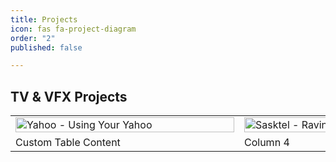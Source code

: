 ```yaml
---
title: Projects
icon: fas fa-project-diagram
order: "2"
published: false

---
```

<style>
.image {
    position: relative;
    width: 350px;
}

.image__img {
    display: block;
    width: 100%;
}

.image__overlay {
    position: absolute;
    top: 0;
    left: 0;
    width: 100%;
    height: 100%;
    background: rgba(0, 0, 0, 0.6);
    color: #ffffff;
    font-family: 'Quicksand', sans-serif;
    display: flex;
    flex-direction: column;
    align-items: center;
    justify-content: center;
    opacity: 0;
    transition: opacity 0.25s;
}

.image__overlay--blur {
    backdrop-filter: blur(5px);
}

.image__overlay--primary {
    background: #009578;
}

.image__overlay > * {
    transform: translateY(20px);
    transition: transform 0.25s;
}

.image__overlay:hover {
    opacity: 1;
}

.image__overlay:hover > * {
    transform: translateY(0);
}

.image__title {
    font-size: 2em;
    font-weight: bold;
}

.image__description {
    font-size: 1.25em;
    margin-top: 0.25em;
}
</style>
## TV & VFX Projects
<center>
<table>
<tbody>
	<tr>
		<td>
          <a href="https://vimeo.com/manage/videos/32025413">
          <div class="image">
    		<img class="image__img" src="https://res.cloudinary.com/felipenogueira3d-cloud/image/upload/v1568428023/yahoousingyouryahoo_yanb2s.jpg" alt="Yahoo - Using Your Yahoo">
    			<div class="image__overlay image__overlay--primary">
        			<div class="image__title"></div>
        				<p class="image__description">
            				Yahoo - Using Your Yahoo
        				</p>
   				</div>
			</div>
             </a>
     	</td>
		<td> 
          <div class="image">
    		<img class="image__img" src="https://res.cloudinary.com/felipenogueira3d-cloud/image/upload/v1568430982/sasktelravingred_c3h5pq.jpg" alt="Sasktel - Raving Red">
    			<div class="image__overlay image__overlay--primary">
        			<div class="image__title"></div>
        				<p class="image__description">
            				Sasktel - Raving Red
        				</p>
   				</div>
			</div>
     	</td>
	</tr>
	<tr>
		<td>Custom Table Content</td>
		<td>Column 4</td>
	</tr>
</tbody>
</table>
 </center>